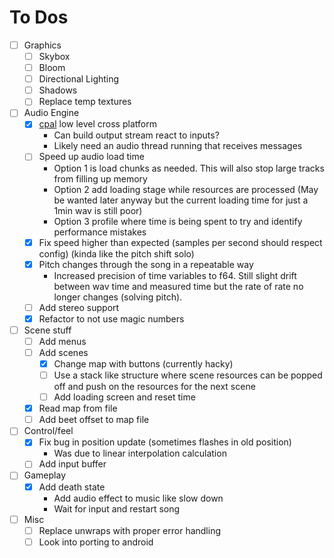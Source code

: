 # To Dos

- [ ] Graphics
  - [ ] Skybox
  - [ ] Bloom
  - [ ] Directional Lighting
  - [ ] Shadows
  - [ ] Replace temp textures
- [ ] Audio Engine
  - [X] [cpal](https://github.com/RustAudio/cpal) low level cross platform
    - Can build output stream react to inputs?
    - Likely need an audio thread running that receives messages
  - [ ] Speed up audio load time
    - Option 1 is load chunks as needed. This will also stop large tracks from
      filling up memory
    - Option 2 add loading stage while resources are processed
      (May be wanted later anyway but the current loading time for just a 1min wav is still poor)
    - Option 3 profile where time is being spent to try and identify performance mistakes
  - [X] Fix speed higher than expected (samples per second should respect config) (kinda like the pitch shift solo)
  - [X] Pitch changes through the song in a repeatable way
    - Increased precision of time variables to f64. Still slight drift between
      wav time and measured time but the rate of rate no longer changes (solving pitch).
  - [ ] Add stereo support
  - [X] Refactor to not use magic numbers
- [ ] Scene stuff
  - [ ] Add menus
  - [ ] Add scenes
    - [X] Change map with buttons (currently hacky)
    - [ ] Use a stack like structure where scene resources can be popped off and
          push on the resources for the next scene
    - [ ] Add loading screen and reset time
  - [X] Read map from file
  - [ ] Add beet offset to map file 
- [ ] Control/feel
  - [X] Fix bug in position update (sometimes flashes in old position)
    - Was due to linear interpolation calculation
  - [ ] Add input buffer
- [ ] Gameplay
  - [X] Add death state
    - Add audio effect to music like slow down
    - Wait for input and restart song
- [ ] Misc
  - [ ] Replace unwraps with proper error handling
  - [ ] Look into porting to android